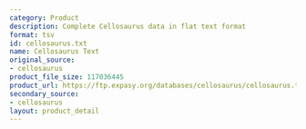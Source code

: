 ```yaml
---
category: Product
description: Complete Cellosaurus data in flat text format
format: tsv
id: cellosaurus.txt
name: Cellosaurus Text
original_source:
- cellosaurus
product_file_size: 117036445
product_url: https://ftp.expasy.org/databases/cellosaurus/cellosaurus.txt
secondary_source:
- cellosaurus
layout: product_detail
---
```


